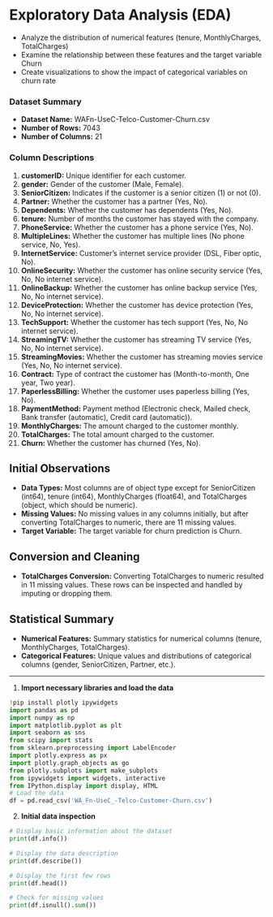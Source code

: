 # Exploratory Data Analysis (EDA)

- Analyze the distribution of numerical features (tenure, MonthlyCharges, TotalCharges)
- Examine the relationship between these features and the target variable Churn
- Create visualizations to show the impact of categorical variables on churn rate

### Dataset Summary
- **Dataset Name:** WAFn-UseC-Telco-Customer-Churn.csv
- **Number of Rows:** 7043
- **Number of Columns:** 21

### Column Descriptions
1. **customerID:** Unique identifier for each customer.
2. **gender:** Gender of the customer (Male, Female).
3. **SeniorCitizen:** Indicates if the customer is a senior citizen (1) or not (0).
4. **Partner:** Whether the customer has a partner (Yes, No).
5. **Dependents:** Whether the customer has dependents (Yes, No).
6. **tenure:** Number of months the customer has stayed with the company.
7. **PhoneService:** Whether the customer has a phone service (Yes, No).
8. **MultipleLines:** Whether the customer has multiple lines (No phone service, No, Yes).
9. **InternetService:** Customer’s internet service provider (DSL, Fiber optic, No).
10. **OnlineSecurity:** Whether the customer has online security service (Yes, No, No internet service).
11. **OnlineBackup:** Whether the customer has online backup service (Yes, No, No internet service).
12. **DeviceProtection:** Whether the customer has device protection (Yes, No, No internet service).
13. **TechSupport:** Whether the customer has tech support (Yes, No, No internet service).
14. **StreamingTV:** Whether the customer has streaming TV service (Yes, No, No internet service).
15. **StreamingMovies:** Whether the customer has streaming movies service (Yes, No, No internet service).
16. **Contract:** Type of contract the customer has (Month-to-month, One year, Two year).
17. **PaperlessBilling:** Whether the customer uses paperless billing (Yes, No).
18. **PaymentMethod:** Payment method (Electronic check, Mailed check, Bank transfer (automatic), Credit card (automatic)).
19. **MonthlyCharges:** The amount charged to the customer monthly.
20. **TotalCharges:** The total amount charged to the customer.
21. **Churn:** Whether the customer has churned (Yes, No).

## Initial Observations
- **Data Types:** Most columns are of object type except for SeniorCitizen (int64), tenure (int64), MonthlyCharges (float64), and TotalCharges (object, which should be numeric).
- **Missing Values:** No missing values in any columns initially, but after converting TotalCharges to numeric, there are 11 missing values.
- **Target Variable:** The target variable for churn prediction is Churn.

## Conversion and Cleaning
- **TotalCharges Conversion:** Converting TotalCharges to numeric resulted in 11 missing values. These rows can be inspected and handled by imputing or dropping them.

## Statistical Summary
- **Numerical Features:** Summary statistics for numerical columns (tenure, MonthlyCharges, TotalCharges).
- **Categorical Features:** Unique values and distributions of categorical columns (gender, SeniorCitizen, Partner, etc.).

----------------------------------

1. **Import necessary libraries and load the data**

```python
!pip install plotly ipywidgets
import pandas as pd
import numpy as np
import matplotlib.pyplot as plt
import seaborn as sns
from scipy import stats
from sklearn.preprocessing import LabelEncoder
import plotly.express as px
import plotly.graph_objects as go
from plotly.subplots import make_subplots
from ipywidgets import widgets, interactive
from IPython.display import display, HTML
# Load the data
df = pd.read_csv('WA_Fn-UseC_-Telco-Customer-Churn.csv')
```


2. **Initial data inspection**

```python
# Display basic information about the dataset
print(df.info())

# Display the data description
print(df.describe())

# Display the first few rows
print(df.head())

# Check for missing values
print(df.isnull().sum())
```



